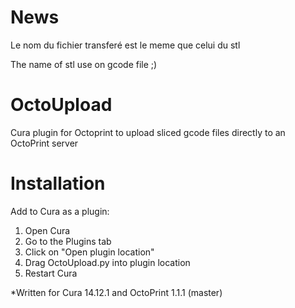 News
====
Le nom du fichier transferé est le meme que celui du stl

The name of stl use on gcode file ;)

OctoUpload
==========

Cura plugin for Octoprint to upload sliced gcode files directly to an OctoPrint server

Installation
==========
Add to Cura as a plugin:

1. Open Cura
2. Go to the Plugins tab
3. Click on "Open plugin location"
4. Drag OctoUpload.py into plugin location
5. Restart Cura

*Written for Cura 14.12.1 and OctoPrint 1.1.1 (master)

